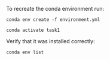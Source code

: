 To recreate the conda environment run:

```
conda env create -f environment.yml

conda activate task1
```

Verify that it was installed correctly:

```
conda env list
```
